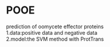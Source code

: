 # POOE
prediction of oomycete effector proteins<br>
1.data:positive data and negative data<br>
2.model:the SVM method with ProtTrans

